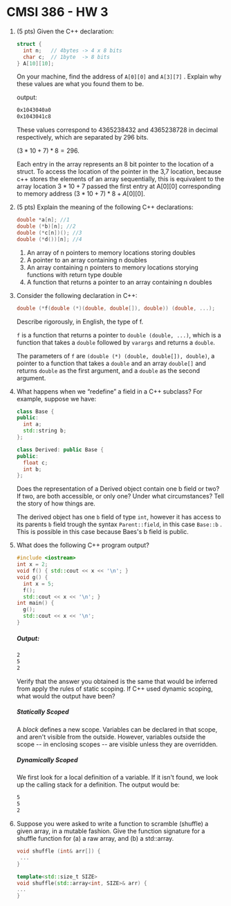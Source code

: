 # CMSI 386 - HW 3

1. (5 pts) Given the C++ declaration:

   ```c++
   struct {
     int n;   // 4bytes -> 4 x 8 bits
     char c;  // 1byte  -> 8 bits
   } A[10][10];
   ```

   On your machine, find the address of `A[0][0]`  and `A[3][7]` . Explain why these values are what you found them to be.

   output:

   ```sh
   0x1043040a0
   0x1043041c8
   ```

   These values correspond to 4365238432 and 4365238728 in decimal respectively, which are separated by 296 bits.

   $(3 * 10  + 7) * 8 = 296$.

   Each entry in the array represents an 8 bit pointer to the location of a struct. To access the location of the pointer in the 3,7 location, because c++ stores the elements of an array sequentially, this is equivalent to the array location $3*10+7$ passed the first entry at A\[0][0] corresponding to memory address  $(3 * 10  + 7) * 8 + A[0][0]$.

2. (5 pts) Explain the meaning of the following C++ declarations:

   ```c++
   double *a[n]; //1
   double (*b)[n]; //2
   double (*c[n])(); //3
   double (*d())[n]; //4
   ```
   1. An array of n pointers to memory locations storing doubles
   2. A pointer to an array containing n doubles
   3. An array containing n pointers to memory locations storying functions with return type double
   4. A function that returns a pointer to an array containing n doubles

3. Consider the following declaration in C++:

   ```c++
   double (*f(double (*)(double, double[]), double)) (double, ...);
   ```

   Describe rigorously, in English, the type of f.

   `f` is a function that returns a pointer to `double (double, ...)`, which is a function that takes a `double` followed by `varargs` and returns a `double`.

   The parameters of `f` are `(double (*) (double, double[]), double)`, a pointer to a function that takes a `double` and an array `double[]` and returns `double` as the first argument, and a `double` as the second argument.

4. What happens when we “redefine” a field in a C++ subclass? For example, suppose we have:

   ```c++
   class Base {
   public:
     int a;
     std::string b;
   };

   class Derived: public Base {
   public:
     float c;
     int b;
   };
   ```

   Does the representation of a Derived object contain one b field or two? If two, are both accessible, or only one? Under what circumstances? Tell the story of how things are.

   The derived object has one `b` field of type `int`, however it has access to its parents `b` field trough the syntax `Parent::field`, in this case `Base::b` . This is possible in this case because Baes's b field is public.

5. What does the following C++ program output?

   ```c++
   #include <iostream>
   int x = 2;
   void f() { std::cout << x << '\n'; }
   void g() { 
     int x = 5; 
     f(); 
     std::cout << x << '\n'; }
   int main() {
     g();
     std::cout << x << '\n';
   }
   ```

   ##### Output:

   ```sh
   2
   5
   2
   ```

   Verify that the answer you obtained is the same that would be inferred from apply the rules of static scoping. If C++ used dynamic scoping, what would the output have been?

   ##### Statically Scoped

   A *block* defines a new scope. Variables can be declared in that scope, and aren't visible from the outside. However, variables outside the scope -- in enclosing scopes -- are visible unless they are overridden.

   ##### Dynamically Scoped

   We first look for a local definition of a variable. If it isn't found, we look up the calling stack for a definition. The output would be:

   ```sh
   5
   5
   2
   ```

6. Suppose you were asked to write a function to scramble (shuffle) a given array, in a mutable fashion. Give the function signature for a shuffle function for (a) a raw array, and (b) a std::array.

   ```c++
   void shuffle (int& arr[]) { 
    ...
   }

   template<std::size_t SIZE>
   void shuffle(std::array<int, SIZE>& arr) { 
   ...
   }
   ```

   ​

